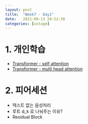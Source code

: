 ```yaml
---
layout: post
title:  "Week7 - Day1"
date:   2021-09-13 20:22:30
categories: [ustage]
---
```


# 1. 개인학습
* [Transformer - self attention](https://kyunghyunlim.github.io/nlp/ml_ai/2021/09/13/transformer1.html)
* [Transformer - multi head attention](https://kyunghyunlim.github.io/nlp/ml_ai/2021/09/13/transformer2.html)

# 2. 피어세션
* 텍스트 없는 음성처리
* 루트 d_k 로 나눠주는 이유?
* Residual Block
